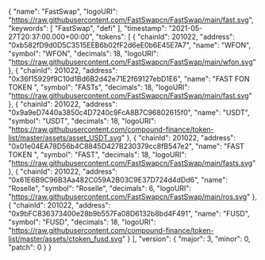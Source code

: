 {
  "name": "FastSwap",
  "logoURI": "https://raw.githubusercontent.com/FastSwapcn/FastSwap/main/fast.svg",
  "keywords": [
    "FastSwap",
    "defi"
  ],
  "timestamp": "2021-05-27T20:37:00.000+00:00",
  "tokens": [
    {
      "chainId": 201022,
      "address": "0xb582fD9d0D5C3515EEB6b02fF2d6eE0b6E45E7A7",
      "name": "WFON",
      "symbol": "WFON",
      "decimals": 18,
      "logoURI": "https://raw.githubusercontent.com/FastSwapcn/FastSwap/main/wfon.svg"
    },
    {
      "chainId": 201022,
      "address": "0x36f15929f9C10d1Bd6B2d42e71E2f69127ebD1E6",
      "name": "FAST FON TOKEN ",
      "symbol": "FASTs",
      "decimals": 18,
      "logoURI": "https://raw.githubusercontent.com/FastSwapcn/FastSwap/main/fast.svg"
    },
    {
      "chainId": 201022,
      "address": "0x9a9eD7440a3850c4D7240c9FcA8B7C96802615f0",
      "name": "USDT",
      "symbol": "USDT",
      "decimals": 18,
      "logoURI": "https://raw.githubusercontent.com/compound-finance/token-list/master/assets/asset_USDT.svg"
    },
    {
      "chainId": 201022,
      "address": "0x01e04EA78D56b4C8845D427B230379cc8fB547e2",
      "name": "FAST TOKEN ",
      "symbol": "FAST",
      "decimals": 18,
      "logoURI": "https://raw.githubusercontent.com/FastSwapcn/FastSwap/main/fasts.svg"
    },
    {
      "chainId": 201022,
      "address": "0x61E6B9C96B3Aa482C059A2B03C9E37D724d4dDd6",
      "name": "Roselle",
      "symbol": "Roselle",
      "decimals": 6,
      "logoURI": "https://raw.githubusercontent.com/FastSwapcn/FastSwap/main/ros.svg"
    },
    {
      "chainId": 201022,
      "address": "0x9bFC836373400e28b9b557Fa08D6132b8bd4F491",
      "name": "FUSD",
      "symbol": "FUSD",
      "decimals": 18,
      "logoURI": "https://raw.githubusercontent.com/compound-finance/token-list/master/assets/ctoken_fusd.svg"
    }
  ],
  "version": {
    "major": 3,
    "minor": 0,
    "patch": 0
  }
}
